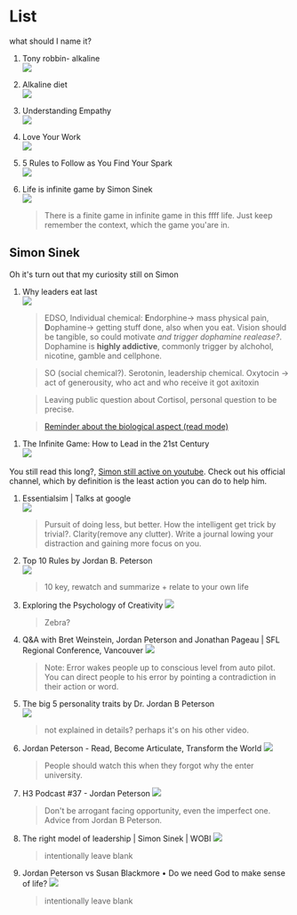 # List
  what should I name it?


1. Tony robbin- alkaline<br>
[![](https://img.youtube.com/vi/wTROvy5442k/0.jpg)](https://www.youtube.com/watch?v=wTROvy5442k)

1. Alkaline diet<br>
[![](https://img.youtube.com/vi/qu645wvzMwQ/0.jpg)](https://www.youtube.com/watch?v=qu645wvzMwQ)

0. Understanding Empathy<br>
[![](https://img.youtube.com/vi/pi86Nr9Mdms/0.jpg)](https://www.youtube.com/watch?v=pi86Nr9Mdms)

0. Love Your Work<br>
[![](https://img.youtube.com/vi/jDIZS4IQlQk/0.jpg)](https://www.youtube.com/watch?v=jDIZS4IQlQk)

0. 5 Rules to Follow as You Find Your Spark<br>
[![](https://img.youtube.com/vi/8l-YpiiBH4o/0.jpg)](https://www.youtube.com/watch?v=8l-YpiiBH4o)

0. Life is infinite game by Simon Sinek<br>
[![](https://img.youtube.com/vi/_osKgFwKoDQ/0.jpg)](https://www.youtube.com/watch?v=_osKgFwKoDQ)
   > There is a finite game in infinite game in this ffff life. Just keep remember the context, which the game you'are in.

## Simon Sinek
Oh it's turn out that my curiosity still on Simon

1. Why leaders eat last<br>
  [![](https://img.youtube.com/vi/ReRcHdeUG9Y/0.jpg)](https://www.youtube.com/watch?v=ReRcHdeUG9Y)
   > EDSO, Individual chemical: **E**ndorphine-> mass physical pain, **D**ophamine-> getting stuff done, also when you eat.
   Vision should be tangible, so could motivate *and trigger dophamine realease?*. Dophamine is **highly addictive**, commonly trigger by
   alchohol, nicotine, gamble and cellphone.

   > SO (social chemical?). Serotonin, leadership chemical.
   Oxytocin -> act of generousity, who act and who receive it got axitoxin

   > Leaving public question about Cortisol, personal question to be precise.

   > [Reminder about the biological aspect (read mode)][reminder-bio-aspect]

[reminder-bio-aspect]: https://accelerole.com/simon-sinek-leaders-eat-last-model-cooperation-inspired-biology-atd-key-learning/

1. The Infinite Game: How to Lead in the 21st Century<br>
[![](https://img.youtube.com/vi/3vX2iVIJMFQ/0.jpg)](https://www.youtube.com/watch?v=3vX2iVIJMFQ)

You still read this long?, [Simon still active on youtube][simon-sinek-yt-channel]. Check out his official channel, which by definition is the least action you can do to help him.

[simon-sinek-yt-channel]: https://www.youtube.com/user/SimonSinek

1. Essentialsim | Talks at google<br>
  [![](https://img.youtube.com/vi/sQKrt1-IDaE/0.jpg)](https://www.youtube.com/watch?v=sQKrt1-IDaE)
   > Pursuit of doing less, but better.
   How the intelligent get trick by trivial?. Clarity(remove any clutter). Write a journal lowing your distraction and gaining more focus on you.

0. Top 10 Rules by Jordan B. Peterson<br>
  [![](https://img.youtube.com/vi/6jN1ckK2YBA/0.jpg)](https://www.youtube.com/watch?v=6jN1ckK2YBA)
   > 10 key, rewatch and summarize + relate to your own life

0. Exploring the Psychology of Creativity
[![](https://img.youtube.com/vi/KxGPe1jD-qY/0.jpg)](https://www.youtube.com/watch?v=KxGPe1jD-qY)
   > Zebra?

0. Q&A with Bret Weinstein, Jordan Peterson and Jonathan Pageau | SFL Regional Conference, Vancouver
[![](https://img.youtube.com/vi/0cLLFSdKZLI/0.jpg)](https://www.youtube.com/watch?v=0cLLFSdKZLI)
   > Note: Error wakes people up to conscious level from auto pilot. You can direct people to his error by pointing a contradiction in their action or word.

0. The big 5 personality traits by Dr. Jordan B Peterson<br>
[![](https://img.youtube.com/vi/pCceO_D4AlY/0.jpg)](https://www.youtube.com/watch?v=pCceO_D4AlY)
   > not explained in details? perhaps it's on his other video.

0. Jordan Peterson - Read, Become Articulate, Transform the World
[![](https://img.youtube.com/vi/tkc5Fl0E8uU/0.jpg)](https://www.youtube.com/watch?v=tkc5Fl0E8uU)
   > People should watch this when they forgot why the enter university.

0. H3 Podcast #37 - Jordan Peterson
[![](https://img.youtube.com/vi/vx4ltQhdlhg/0.jpg)](https://www.youtube.com/watch?v=vx4ltQhdlhg)
   > Don't be arrogant facing opportunity, even the imperfect one. Advice from Jordan B Peterson.

0. The right model of leadership | Simon Sinek | WOBI
[![](https://img.youtube.com/vi/BsqUUuY621g/0.jpg)](https://www.youtube.com/watch?v=BsqUUuY621g)
   > intentionally leave blank

0. Jordan Peterson vs Susan Blackmore • Do we need God to make sense of life?
[![](https://img.youtube.com/vi/syP-OtdCIho/0.jpg)](https://www.youtube.com/watch?v=syP-OtdCIho)
   > intentionally leave blank
